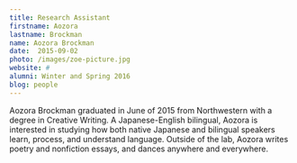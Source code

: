 ```yaml
---
title: Research Assistant 
firstname: Aozora
lastname: Brockman
name: Aozora Brockman
date:  2015-09-02
photo: /images/zoe-picture.jpg
website: #
alumni: Winter and Spring 2016
blog: people
---
```


<!-- aka Zoe, alumni Winter and Spring 2016 -->

Aozora Brockman graduated in June of 2015 from Northwestern with a degree in Creative Writing. A Japanese-English bilingual, Aozora is interested in studying how both native Japanese and bilingual speakers learn, process, and understand language. Outside of the lab, Aozora writes poetry and nonfiction essays, and dances anywhere and everywhere. 
